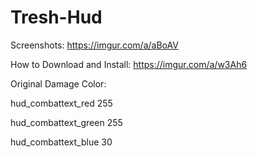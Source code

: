 # Tresh-Hud
Screenshots: https://imgur.com/a/aBoAV

How to Download and Install: https://imgur.com/a/w3Ah6

Original Damage Color:

hud_combattext_red 255

hud_combattext_green 255

hud_combattext_blue 30
